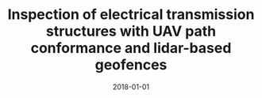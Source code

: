 ---
title: "Inspection of electrical transmission structures with UAV path conformance and lidar-based geofences"
collection: publications
permalink: files/2018_isgt_uav_path_conformance_lidar_geofence.pdf
date: 2018-01-01
venue: 'IEEE Power &amp; Energy Society Innovative Smart Grid Technologies Conference (ISGT)'
---